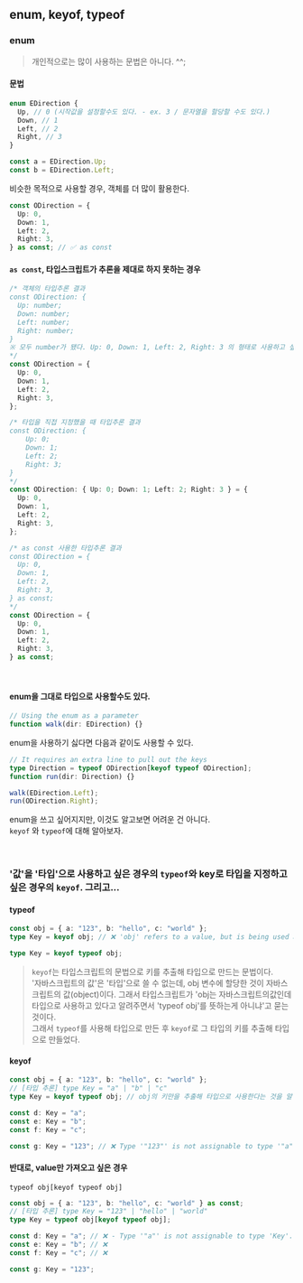 ## enum, keyof, typeof

### enum

> 개인적으로는 많이 사용하는 문법은 아니다. ^^;<br />

#### 문법

```ts
enum EDirection {
  Up, // 0 (시작값을 설정할수도 있다. - ex. 3 / 문자열을 할당할 수도 있다.)
  Down, // 1
  Left, // 2
  Right, // 3
}

const a = EDirection.Up;
const b = EDirection.Left;
```

비슷한 목적으로 사용할 경우, 객체를 더 많이 활용한다.

```ts
const ODirection = {
  Up: 0,
  Down: 1,
  Left: 2,
  Right: 3,
} as const; // ✅ as const
```

#### `as const`, 타입스크립트가 추론을 제대로 하지 못하는 경우

```ts
/* 객체의 타입추론 결과
const ODirection: {
  Up: number;
  Down: number;
  Left: number;
  Right: number;
}
※ 모두 number가 됐다. Up: 0, Down: 1, Left: 2, Right: 3 의 형태로 사용하고 싶다.
*/
const ODirection = {
  Up: 0,
  Down: 1,
  Left: 2,
  Right: 3,
};

/* 타입을 직접 지정했을 때 타입추론 결과
const ODirection: {
    Up: 0;
    Down: 1;
    Left: 2;
    Right: 3;
}
*/
const ODirection: { Up: 0; Down: 1; Left: 2; Right: 3 } = {
  Up: 0,
  Down: 1,
  Left: 2,
  Right: 3,
};

/* as const 사용한 타입추론 결과 
const ODirection = {
  Up: 0,
  Down: 1,
  Left: 2,
  Right: 3,
} as const;
*/
const ODirection = {
  Up: 0,
  Down: 1,
  Left: 2,
  Right: 3,
} as const;
```

<br />

#### enum을 그대로 타입으로 사용할수도 있다.

```ts
// Using the enum as a parameter
function walk(dir: EDirection) {}
```

enum을 사용하기 싫다면 다음과 같이도 사용할 수 있다.

```ts
// It requires an extra line to pull out the keys
type Direction = typeof ODirection[keyof typeof ODirection];
function run(dir: Direction) {}

walk(EDirection.Left);
run(ODirection.Right);
```

enum을 쓰고 싶어지지만, 이것도 알고보면 어려운 건 아니다.<br />
`keyof` 와 `typeof`에 대해 알아보자.

<br />

### '값'을 '타입'으로 사용하고 싶은 경우의 `typeof`와 key로 타입을 지정하고 싶은 경우의 `keyof`.  그리고...

#### typeof

```ts
const obj = { a: "123", b: "hello", c: "world" };
type Key = keyof obj; // ❌ 'obj' refers to a value, but is being used as a type here. Did you mean 'typeof obj'?ts(2749)

type Key = keyof typeof obj;
```

> `keyof`는 타입스크립트의 문법으로 키를 추출해 타입으로 만드는 문법이다.<br />
> '자바스크립트의 값'은 '타입'으로 쓸 수 없는데, obj 변수에 할당한 것이 자바스크립트의 값(object)이다. 그래서 타입스크립트가 'obj는 자바스크립트의값인데 타입으로 사용하고 있다고 알려주면서 'typeof obj'를 뜻하는게 아니냐'고 묻는 것이다.<br />
> 그래서 `typeof`를 사용해 타입으로 만든 후 `keyof`로 그 타입의 키를 추출해 타입으로 만들었다. <br />

#### keyof

```ts
const obj = { a: "123", b: "hello", c: "world" };
// [타입 추론] type Key = "a" | "b" | "c"
type Key = keyof typeof obj; // obj의 키만을 추출해 타입으로 사용한다는 것을 알 수 있다.

const d: Key = "a";
const e: Key = "b";
const f: Key = "c";

const g: Key = "123"; // ❌ Type '"123"' is not assignable to type '"a" | "b" | "c"'.ts(2322)
```

#### 반대로, value만 가져오고 싶은 경우

`typeof obj[keyof typeof obj]`

```ts
const obj = { a: "123", b: "hello", c: "world" } as const;
// [타입 추론] type Key = "123" | "hello" | "world"
type Key = typeof obj[keyof typeof obj];

const d: Key = "a"; // ❌ - Type '"a"' is not assignable to type 'Key'.ts(2322)
const e: Key = "b"; // ❌
const f: Key = "c"; // ❌

const g: Key = "123";
```
